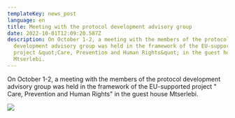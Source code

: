 ```yaml
---
templateKey: news_post
language: en
title: Meeting with the protocol development advisory group
date: 2022-10-01T12:09:20.587Z
description: On October 1-2, a meeting with the members of the protocol
  development advisory group was held in the framework of the EU-supported
  project &quot;Care, Prevention and Human Rights&quot; in the guest house
  Mtserlebi.
---
```

On October 1-2, a meeting with the members of the protocol development advisory group was held in the framework of the EU-supported project &quot; Care, Prevention and Human Rights&quot; in the guest house Mtserlebi.

![](/media/uploads/mtserlebi.jpg)

</div>